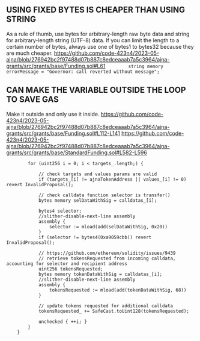 ##  USING FIXED BYTES IS CHEAPER THAN USING STRING
As a rule of thumb, use bytes for arbitrary-length raw byte data and string for arbitrary-length string (UTF-8) data. If you can limit the length to a certain number of bytes, always use one of bytes1 to bytes32 because they are much cheaper.
https://github.com/code-423n4/2023-05-ajna/blob/276942bc2f97488d07b887c8edceaaab7a5c3964/ajna-grants/src/grants/base/Funding.sol#L61
`        string memory errorMessage = "Governor: call reverted without message";`

## CAN MAKE THE VARIABLE OUTSIDE THE LOOP TO SAVE GAS
Make it outside and only use it inside.
https://github.com/code-423n4/2023-05-ajna/blob/276942bc2f97488d07b887c8edceaaab7a5c3964/ajna-grants/src/grants/base/Funding.sol#L112-L141
https://github.com/code-423n4/2023-05-ajna/blob/276942bc2f97488d07b887c8edceaaab7a5c3964/ajna-grants/src/grants/base/StandardFunding.sol#L582-L596
```
        for (uint256 i = 0; i < targets_.length;) {

            // check targets and values params are valid
            if (targets_[i] != ajnaTokenAddress || values_[i] != 0) revert InvalidProposal();

            // check calldata function selector is transfer()
            bytes memory selDataWithSig = calldatas_[i];

            bytes4 selector;
            //slither-disable-next-line assembly
            assembly {
                selector := mload(add(selDataWithSig, 0x20))
            }
            if (selector != bytes4(0xa9059cbb)) revert InvalidProposal();

            // https://github.com/ethereum/solidity/issues/9439
            // retrieve tokensRequested from incoming calldata, accounting for selector and recipient address
            uint256 tokensRequested;
            bytes memory tokenDataWithSig = calldatas_[i];
            //slither-disable-next-line assembly
            assembly {
                tokensRequested := mload(add(tokenDataWithSig, 68))
            }

            // update tokens requested for additional calldata
            tokensRequested_ += SafeCast.toUint128(tokensRequested);

            unchecked { ++i; }
        }
    }
```